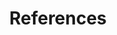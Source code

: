 <div align='center'> 
	<h1>References</h1>
</div>


<!--stackedit_data:
eyJoaXN0b3J5IjpbLTE1MTY1MTM5ODksLTI5MjU3NzM5M119
-->